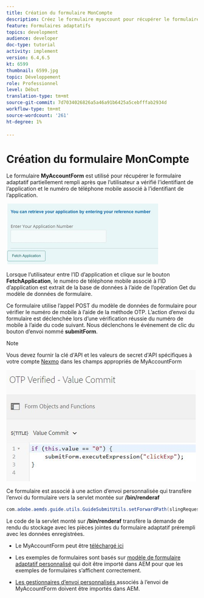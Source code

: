 ```yaml
---
title: Création du formulaire MonCompte
description: Créez le formulaire myaccount pour récupérer le formulaire partiellement rempli lors de la vérification réussie de l'ID de demande et du numéro de téléphone.
feature: Formulaires adaptatifs
topics: development
audience: developer
doc-type: tutorial
activity: implement
version: 6.4,6.5
kt: 6599
thumbnail: 6599.jpg
topic: Développement
role: Professionnel
level: Début
translation-type: tm+mt
source-git-commit: 7d7034026826a5a46a91b6425a5cebfffab2934d
workflow-type: tm+mt
source-wordcount: '261'
ht-degree: 1%

---
```




# Création du formulaire MonCompte

Le formulaire **MyAccountForm** est utilisé pour récupérer le formulaire adaptatif partiellement rempli après que l’utilisateur a vérifié l’identifiant de l’application et le numéro de téléphone mobile associé à l’identifiant de l’application.

![mon formulaire de compte](assets/6599.JPG)

Lorsque l’utilisateur entre l’ID d’application et clique sur le bouton **FetchApplication**, le numéro de téléphone mobile associé à l’ID d’application est extrait de la base de données à l’aide de l’opération Get du modèle de données de formulaire.

Ce formulaire utilise l’appel POST du modèle de données de formulaire pour vérifier le numéro de mobile à l’aide de la méthode OTP. L’action d’envoi du formulaire est déclenchée lors d’une vérification réussie du numéro de mobile à l’aide du code suivant. Nous déclenchons le événement de clic du bouton d’envoi nommé **submitForm**.

>[!NOTE]
> Vous devez fournir la clé d&#39;API et les valeurs de secret d&#39;API spécifiques à votre compte [Nexmo](https://dashboard.nexmo.com/) dans les champs appropriés de MyAccountForm

![trigger-submit](assets/trigger-submit.JPG)



Ce formulaire est associé à une action d’envoi personnalisée qui transfère l’envoi du formulaire vers la servlet montée sur **/bin/renderaf**

```java
com.adobe.aemds.guide.utils.GuideSubmitUtils.setForwardPath(slingRequest,"/bin/renderaf",null,null);
```

Le code de la servlet monté sur **/bin/renderaf** transfère la demande de rendu du stockage avec les pièces jointes du formulaire adaptatif prérempli avec les données enregistrées.


* Le MyAccountForm peut être [téléchargé ici](assets/my-account-form.zip)

* Les exemples de formulaires sont basés sur [modèle de formulaire adaptatif personnalisé](assets/custom-template-with-page-component.zip) qui doit être importé dans AEM pour que les exemples de formulaires s’affichent correctement.

* [Les gestionnaires d’envoi personnalisés ](assets/custom-submit-my-account-form.zip) associés à l’envoi de MyAccountForm doivent être importés dans AEM.
